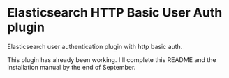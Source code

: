 # Elasticsearch HTTP Basic User Auth plugin

Elasticsearch user authentication plugin with http basic auth.

This plugin has already been working. I'll complete this README and the installation manual by the end of September. 
